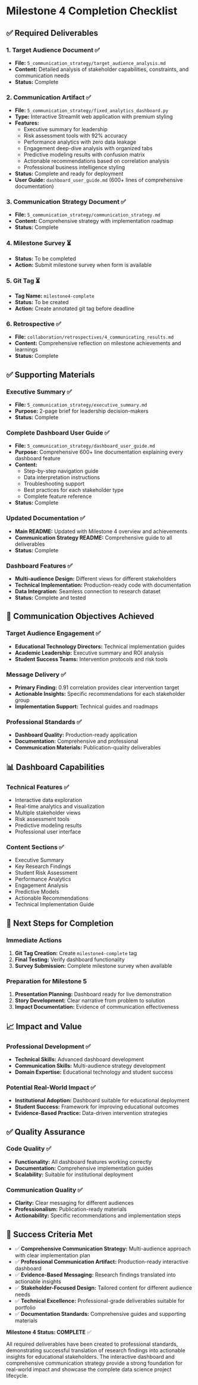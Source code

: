 # Milestone 4 Completion Checklist

## ✅ Required Deliverables

### 1. Target Audience Document ✅

- **File:** `5_communication_strategy/target_audience_analysis.md`
- **Content:** Detailed analysis of stakeholder capabilities, constraints,
  and communication needs
- **Status:** Complete

### 2. Communication Artifact ✅

- **File:** `5_communication_strategy/fixed_analytics_dashboard.py`
- **Type:** Interactive Streamlit web application with premium styling
- **Features:**
  - Executive summary for leadership
  - Risk assessment tools with 92% accuracy
  - Performance analytics with zero data leakage
  - Engagement deep-dive analysis with organized tabs
  - Predictive modeling results with confusion matrix
  - Actionable recommendations based on correlation analysis
  - Professional business intelligence styling
- **Status:** Complete and ready for deployment
- **User Guide:** `dashboard_user_guide.md` (600+ lines of comprehensive documentation)

### 3. Communication Strategy Document ✅

- **File:** `5_communication_strategy/communication_strategy.md`
- **Content:** Comprehensive strategy with implementation roadmap
- **Status:** Complete

### 4. Milestone Survey ⏳

- **Status:** To be completed
- **Action:** Submit milestone survey when form is available

### 5. Git Tag ⏳

- **Tag Name:** `milestone4-complete`
- **Status:** To be created
- **Action:** Create annotated git tag before deadline

### 6. Retrospective ✅

- **File:** `collaboration/retrospectives/4_communicating_results.md`
- **Content:** Comprehensive reflection on milestone achievements and learnings
- **Status:** Complete

## ✅ Supporting Materials

### Executive Summary ✅

- **File:** `5_communication_strategy/executive_summary.md`
- **Purpose:** 2-page brief for leadership decision-makers
- **Status:** Complete

### Complete Dashboard User Guide ✅

- **File:** `5_communication_strategy/dashboard_user_guide.md`
- **Purpose:** Comprehensive 600+ line documentation explaining every dashboard feature
- **Content:**
  - Step-by-step navigation guide
  - Data interpretation instructions
  - Troubleshooting support
  - Best practices for each stakeholder type
  - Complete feature reference
- **Status:** Complete

### Updated Documentation ✅

- **Main README:** Updated with Milestone 4 overview and achievements
- **Communication Strategy README:** Comprehensive guide to all deliverables
- **Status:** Complete

### Dashboard Features ✅

- **Multi-audience Design:** Different views for different stakeholders
- **Technical Implementation:** Production-ready code with documentation
- **Data Integration:** Seamless connection to research dataset
- **Status:** Complete and tested

## 🎯 Communication Objectives Achieved

### Target Audience Engagement ✅

- **Educational Technology Directors:** Technical implementation guides
- **Academic Leadership:** Executive summary and ROI analysis  
- **Student Success Teams:** Intervention protocols and risk tools

### Message Delivery ✅

- **Primary Finding:** 0.91 correlation provides clear intervention target
- **Actionable Insights:** Specific recommendations for each stakeholder group
- **Implementation Support:** Technical guides and roadmaps

### Professional Standards ✅

- **Dashboard Quality:** Production-ready application
- **Documentation:** Comprehensive and professional
- **Communication Materials:** Publication-quality deliverables

## 📊 Dashboard Capabilities

### Technical Features ✅

- Interactive data exploration
- Real-time analytics and visualization
- Multiple stakeholder views
- Risk assessment tools
- Predictive modeling results
- Professional user interface

### Content Sections ✅

- Executive Summary
- Key Research Findings
- Student Risk Assessment
- Performance Analytics
- Engagement Analysis
- Predictive Models
- Actionable Recommendations
- Technical Implementation Guide

## 🚀 Next Steps for Completion

### Immediate Actions

1. **Git Tag Creation:** Create `milestone4-complete` tag
2. **Final Testing:** Verify dashboard functionality
3. **Survey Submission:** Complete milestone survey when available

### Preparation for Milestone 5

1. **Presentation Planning:** Dashboard ready for live demonstration
2. **Story Development:** Clear narrative from problem to solution
3. **Impact Documentation:** Evidence of communication effectiveness

## 📈 Impact and Value

### Professional Development ✅

- **Technical Skills:** Advanced dashboard development
- **Communication Skills:** Multi-audience strategy development
- **Domain Expertise:** Educational technology and student success

### Potential Real-World Impact ✅

- **Institutional Adoption:** Dashboard suitable for educational deployment
- **Student Success:** Framework for improving educational outcomes
- **Evidence-Based Practice:** Data-driven intervention strategies

## ✅ Quality Assurance

### Code Quality ✅

- **Functionality:** All dashboard features working correctly
- **Documentation:** Comprehensive implementation guides
- **Scalability:** Suitable for institutional deployment

### Communication Quality ✅

- **Clarity:** Clear messaging for different audiences
- **Professionalism:** Publication-ready materials
- **Actionability:** Specific recommendations and implementation steps

## 🎯 Success Criteria Met

- ✅ **Comprehensive Communication Strategy:** Multi-audience approach
  with clear implementation plan
- ✅ **Professional Communication Artifact:** Production-ready interactive dashboard
- ✅ **Evidence-Based Messaging:** Research findings translated into actionable insights
- ✅ **Stakeholder-Focused Design:** Tailored content for different audience needs
- ✅ **Technical Excellence:** Professional-grade deliverables suitable for portfolio
- ✅ **Documentation Standards:** Comprehensive guides and supporting materials

**Milestone 4 Status: COMPLETE** ✅

All required deliverables have been created to professional standards,
  demonstrating successful translation of research findings into actionable
    insights for educational stakeholders. The interactive dashboard and
      comprehensive communication strategy provide a strong foundation for
        real-world impact and showcase the complete data science project lifecycle.
